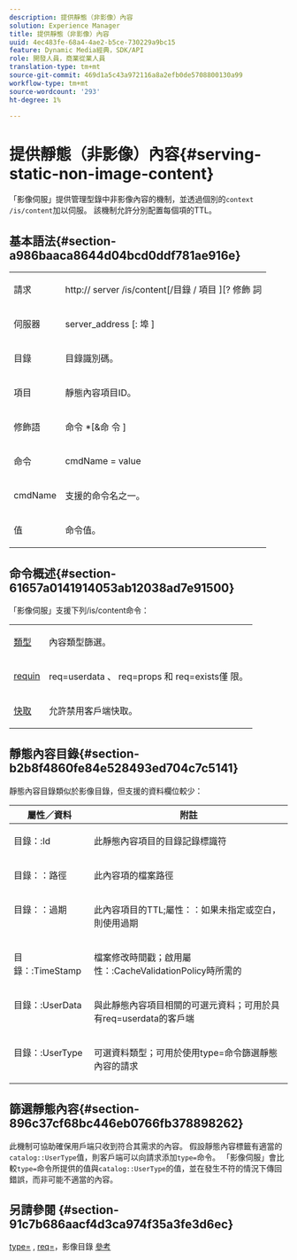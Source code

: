 ```yaml
---
description: 提供靜態（非影像）內容
solution: Experience Manager
title: 提供靜態（非影像）內容
uuid: 4ec483fe-68a4-4ae2-b5ce-730229a9bc15
feature: Dynamic Media經典，SDK/API
role: 開發人員，商業從業人員
translation-type: tm+mt
source-git-commit: 469d1a5c43a972116a8a2efb0de5708800130a99
workflow-type: tm+mt
source-wordcount: '293'
ht-degree: 1%

---
```



# 提供靜態（非影像）內容{#serving-static-non-image-content}

「影像伺服」提供管理型錄中非影像內容的機制，並透過個別的`context /is/content`加以伺服。 該機制允許分別配置每個項的TTL。

## 基本語法{#section-a986baaca8644d04bcd0ddf781ae916e}

<table id="simpletable_4A6249F0C40747339524323EB0831CE4"> 
 <tr class="strow"> 
  <td class="stentry"> <p> <span class="codeph"> <span class="varname"> 請求  </span> </span> </p> </td> 
  <td class="stentry"> <p> <span class="codeph"> http://  <span class="varname"> server  </span>/is/content[/目錄 <span class="varname"> / </span>項目 <span class="varname">  </span>][?<span class="varname"> 修飾 </span>詞  </span> </p> </td> 
 </tr> 
 <tr class="strow"> 
  <td class="stentry"> <p> <span class="codeph"> <span class="varname"> 伺服器  </span> </span> </p> </td> 
  <td class="stentry"> <p> <span class="codeph"> <span class="varname"> server_address  </span>[: <span class="varname"> 埠 </span>]  </span> </p> </td> 
 </tr> 
 <tr class="strow"> 
  <td class="stentry"> <p> <span class="codeph"> <span class="varname"> 目錄  </span> </span> </p> </td> 
  <td class="stentry"> <p>目錄識別碼。 </p> </td> 
 </tr> 
 <tr class="strow"> 
  <td class="stentry"> <p> <span class="codeph"> <span class="varname"> 項目  </span> </span> </p> </td> 
  <td class="stentry"> <p>靜態內容項目ID。 </p> </td> 
 </tr> 
 <tr class="strow"> 
  <td class="stentry"> <p> <span class="codeph"> <span class="varname"> 修飾語  </span> </span> </p> </td> 
  <td class="stentry"> <p> <span class="codeph"> <span class="varname"> 命令 </span>*[&amp;命 <span class="varname"> 令 </span>]  </span> </p> </td> 
 </tr> 
 <tr class="strow"> 
  <td class="stentry"> <p> <span class="codeph"> <span class="varname"> 命令  </span> </span> </p> </td> 
  <td class="stentry"> <p> <span class="codeph"> <span class="varname"> cmdName  </span>=  <span class="varname"> value  </span> </span> </p> </td> 
 </tr> 
 <tr class="strow"> 
  <td class="stentry"> <p> <span class="codeph"> <span class="varname"> cmdName  </span> </span> </p> </td> 
  <td class="stentry"> <p>支援的命令名之一。 </p> </td> 
 </tr> 
 <tr class="strow"> 
  <td class="stentry"> <p> <span class="codeph"> <span class="varname"> 值  </span> </span> </p> </td> 
  <td class="stentry"> <p>命令值。 </p> </td> 
 </tr> 
</table>

## 命令概述{#section-61657a0141914053ab12038ad7e91500}

「影像伺服」支援下列/is/content命令：

<table id="simpletable_1D96BA1AB5394B3C9B91D46617AFC0FA"> 
 <tr class="strow"> 
  <td class="stentry"> <a href="../../../../../is-api/http-ref/image-serving-api-ref/c-http-protocol-reference/c-command-reference/r-type.md#reference-89094fd1c50c444eb082cd266769cccb" type="reference" format="dita" scope="local"> 類型 </a> </td> 
  <td class="stentry"> <p>內容類型篩選。 </p> </td> 
 </tr> 
 <tr class="strow"> 
  <td class="stentry"> <a href="../../../../../is-api/http-ref/image-serving-api-ref/c-http-protocol-reference/c-command-reference/r-req/r-req.md#reference-907cdb4a97034db7ad94695f25552e76" type="reference" format="dita" scope="local"> requin  </a> </td> 
  <td class="stentry"> <p> <span class="codeph"> req=userdata </span>、 <span class="codeph"> req=props </span>和 <span class="codeph"> req=exists僅 </span> 限。 </p> </td> 
 </tr> 
 <tr class="strow"> 
  <td class="stentry"> <a href="../../../../../is-api/http-ref/image-serving-api-ref/c-http-protocol-reference/c-command-reference/r-is-http-cache.md#reference-168189bee4ce4d1189d427891f22be2e" type="reference" format="dita" scope="local"> 快取  </a> </td> 
  <td class="stentry"> <p>允許禁用客戶端快取。 </p> </td> 
 </tr> 
</table>

## 靜態內容目錄{#section-b2b8f4860fe84e528493ed704c7c5141}

靜態內容目錄類似於影像目錄，但支援的資料欄位較少：

<table id="table_3B111EC3AA1044FB9B659FD54BADDC39"> 
 <thead> 
  <tr> 
   <th class="entry"> <b> 屬性／資料</b> </th> 
   <th class="entry"> <b> 附註</b> </th> 
  </tr> 
 </thead>
 <tbody> 
  <tr valign="top"> 
   <td> <p> <span class="codeph"> 目錄：:Id  </span> </p> </td> 
   <td> <p> 此靜態內容項目的目錄記錄標識符 </p> </td> 
  </tr> 
  <tr valign="top"> 
   <td> <p> <span class="codeph"> 目錄：：路徑  </span> </p> </td> 
   <td> <p> 此內容項的檔案路徑 </p> </td> 
  </tr> 
  <tr valign="top"> 
   <td> <p> <span class="codeph"> 目錄：：過期  </span> </p> </td> 
   <td> <p> 此內容項目的TTL;屬性：：如果未指定或空白，則使用過期 </p> </td> 
  </tr> 
  <tr valign="top"> 
   <td> <p> <span class="codeph"> 目錄：:TimeStamp  </span> </p> </td> 
   <td> <p> 檔案修改時間戳；啟用屬性：:CacheValidationPolicy時所需的 </p> </td> 
  </tr> 
  <tr valign="top"> 
   <td> <p> <span class="codeph"> 目錄：:UserData  </span> </p> </td> 
   <td> <p> 與此靜態內容項目相關的可選元資料；可用於具有req=userdata的客戶端 </p> </td> 
  </tr> 
  <tr valign="top"> 
   <td> <p> <span class="codeph"> 目錄：:UserType  </span> </p> </td> 
   <td> <p> 可選資料類型；可用於使用type=命令篩選靜態內容的請求 </p> </td> 
  </tr> 
 </tbody> 
</table>

## 篩選靜態內容{#section-896c37cf68bc446eb0766fb378898262}

此機制可協助確保用戶端只收到符合其需求的內容。 假設靜態內容標籤有適當的`catalog::UserType`值，則客戶端可以向請求添加`type=`命令。 「影像伺服」會比較`type=`命令所提供的值與`catalog::UserType`的值，並在發生不符的情況下傳回錯誤，而非可能不適當的內容。

## 另請參閱 {#section-91c7b686aacf4d3ca974f35a3fe3d6ec}

[type=](../../../../../is-api/http-ref/image-serving-api-ref/c-http-protocol-reference/c-command-reference/r-type.md#reference-89094fd1c50c444eb082cd266769cccb) ,  [req=](../../../../../is-api/http-ref/image-serving-api-ref/c-http-protocol-reference/c-command-reference/r-req/r-req.md#reference-907cdb4a97034db7ad94695f25552e76)，影像目錄 [參考](../../../../../is-api/image-catalog/image-serving-api-ref/c-image-catalog-reference/c-overview/c-overview.md#concept-9ce2b6a133de45f783e95cabc5810ac3)
